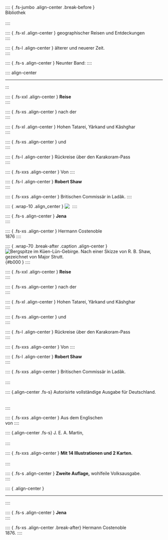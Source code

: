 :::: { .fs-jumbo .align-center .break-before }
<br />Bibliothek<br />
<br />
::::

:::: { .fs-xl .align-center }
geographischer Reisen und Entdeckungen<br />
::::

:::: { .fs-l .align-center }
älterer und neuerer Zeit.<br />
::::

:::: { .fs-s .align-center }
Neunter Band:
::::

:::: align-center
***
:::

:::: { .fs-xxl .align-center }
**Reise**<br />
::::

:::: { .fs-xs .align-center }
nach der<br />
::::

:::: { .fs-xl .align-center }
Hohen Tatarei, Yârkand und Kâshghar<br />
::::

:::: { .fs-xs .align-center }
und<br />
::::

:::: { .fs-l .align-center }
Rückreise über den Karakoram-Pass<br />
::::

:::: { .fs-xxs .align-center }
Von
::::

:::: { .fs-l .align-center }
**Robert Shaw**<br />
::::

:::: { .fs-xxs .align-center }
Britischen Commissär in Ladâk.
::::

:::: { .wrap-10 .align_center }
![&nbsp;](logo.jpg "")
::::


:::: { .fs-s .align-center }
**Jena**<br />
::::

:::: { .fs-xs .align-center }
Hermann Costenoble<br />
1876
::::

:::: { .wrap-70 .break-after .caption .align-center }
![Bergspitze im Küen-Lün-Gebirge.<br /><small>Nach einer Skizze von *R. B. Shaw*, gezeichnet von Major *Strutt.*</small>](Reise_nach_der_Hohen_Tatarei_000.jpg "Bergspitze im Küen-Lün-Gebirge."){#b000 }
::::

:::: { .fs-xxl .align-center }
**Reise**<br />
::::

:::: { .fs-xs .align-center }
nach der<br />
::::

:::: { .fs-xl .align-center }
Hohen Tatarei, Yârkand und Kâshghar<br />
::::

:::: { .fs-xs .align-center }
und<br />
::::

:::: { .fs-l .align-center }
Rückreise über den Karakoram-Pass<br />
::::

:::: { .fs-xxs .align-center }
Von
::::

:::: { .fs-l .align-center }
**Robert Shaw**<br />
::::

:::: { .fs-xxs .align-center }
Britischen Commissär in Ladâk.<br /><br />
::::

:::: {.align-center .fs-s}
Autorisirte vollständige Ausgabe für Deutschland.<br /><br /><br />
::::

:::: { .fs-xxs .align-center }
Aus dem Englischen<br />
von
::::

:::: {.align-center .fs-s}
J. E. A. Martin,<br /><br />
::::

:::: { .fs-xxs .align-center }
**Mit 14 Illustrationen und 2 Karten.**<br /><br />
::::

:::: { .fs-s .align-center }
**Zweite Auflage,** wohlfeile Volksausgabe.<br />
::::

:::: { .align-center }
***
::::

:::: { .fs-s .align-center }
**Jena**<br />
::::

:::: { .fs-xs .align-center .break-after}
Hermann Costenoble<br />
1876.
::::


